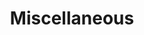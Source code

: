 ---
layout: default
title: Miscellaneous
has_children: true
nav_order: 4
permalink: /docs/misc/
parent: Documentation
---